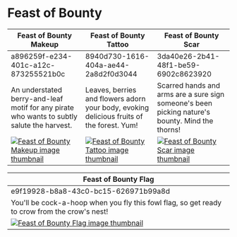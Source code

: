 # Feast of Bounty

| Feast of Bounty Makeup | Feast of Bounty Tattoo | Feast of Bounty Scar |
| ---------------------- | ---------------------- | -------------------- |
| a896259f-e234-401c-a12c-873255521b0c | 8940d730-1616-404a-ae44-2a8d2f0d3044 | 3da40e26-2b41-48f1-be59-6902c8623920 |
| An understated berry-and-leaf motif for any pirate who wants to subtly salute the harvest. | Leaves, berries and flowers adorn your body, evoking delicious fruits of the forest. Yum! | Scarred hands and arms are a sure sign someone's been picking nature's bounty. Mind the thorns! |
| [![Feast of Bounty Makeup image thumbnail](https://seaofthieves.wiki.gg/images/d/d1/Feast_of_Bounty_Makeup.png)](https://seaofthieves.wiki.gg/wiki/Feast_of_Bounty_Makeup) | [![Feast of Bounty Tattoo image thumbnail](https://seaofthieves.wiki.gg/images/1/1d/Feast_of_Bounty_Tattoo.png)](https://seaofthieves.wiki.gg/wiki/Feast_of_Bounty_Tattoo) | [![Feast of Bounty Scar image thumbnail](https://seaofthieves.wiki.gg/images/e/e0/Feast_of_Bounty_Scar.png)](https://seaofthieves.wiki.gg/wiki/Feast_of_Bounty_Scar) |

| Feast of Bounty Flag |
| -------------------- |
| e9f19928-b8a8-43c0-bc15-626971b99a8d |
| You'll be cock-a-hoop when you fly this fowl flag, so get ready to crow from the crow's nest! |
| [![Feast of Bounty Flag image thumbnail](https://seaofthieves.wiki.gg/images/2/20/Feast_of_Bounty_Flag.png)](https://seaofthieves.wiki.gg/wiki/Feast_of_Bounty_Flag) |
